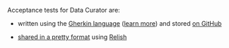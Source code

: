 Acceptance tests for Data Curator are:

- written using the [Gherkin language](https://cucumber.io/docs/reference#gherkin) ([learn more](https://media.pragprog.com/titles/hwcuc/gherkin.pdf)) and stored [on GitHub](https://github.com/ODIQueensland/data-curator/tree/master/test/features)

- [shared in a pretty format](https://relishapp.com/odi-australia/data-curator/docs) using [Relish](https://relishapp.com)
